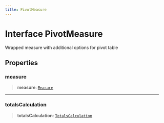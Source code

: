 ```yaml
---
title: PivotMeasure
---
```


# Interface PivotMeasure

Wrapped measure with additional options for pivot table

## Properties

### measure

> **measure**: [`Measure`](interface.Measure.md)

***

### totalsCalculation

> **totalsCalculation**: [`TotalsCalculation`](../type-aliases/type-alias.TotalsCalculation.md)

